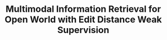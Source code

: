 ---
title: "Multimodal Information Retrieval for Open World with Edit Distance Weak Supervision"
collection: publications 
permalink: /publications/preprints/femmir24
# date: 2020-06-08
year: 2024 
venue: 'Submitted to ICDE'
venue-type: 'Preprint'
research-category: 'Multimodal Information Retrieval'

website-separation-category: 'c1'

pdf: '/files/publications/icde-femmir-2024.pdf'

# link: 'http://dx.doi.org/10.13140/RG.2.2.14853.63204'

versionlink: 'https://www.techrxiv.org/articles/preprint/Feature_Centric_Multi-modal_Information_Retrieval_in_Open_World_Environment_FemmIR_/21990284'

# code: 'https://doi.org/10.7910/DVN/BEKPWV'

authors: '<b><u>K.M.A. Solaiman*</u></b> and Bharat Bhargava'

# citation: 'K. M. A. Solaiman, M. M. Rahman and N. Shahriar, "AVRA Bangladesh collection, analysis & visualization of road accident data in Bangladesh," 2013 International Conference on Informatics, Electronics and Vision (ICIEV), 2013, pp. 1-6, doi: 10.1109/ICIEV.2013.6572632.'
# poster
# pdf
# dataset
# slide
# talk/ video
# source code
# award
notes: SIGMOD'23
---
